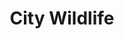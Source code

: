 ---
pid: ws54
title: City Wildlife
location_transcription: Washington Sq
coordinates: "[-75.152256499266, 39.94682531732]"
zipcode: '19147'
gen_neighborhood: South Philadelphia
neighborhood: Queen Village,Bella Vista,Pennsport,Italian Market
outside_phl: 
age: '67'
age_range: 60-69
instagram: 
image_file_name: ws_54.jpg
proposal_transcription: Slim pedestals with sculptures (i each) of city wildlife (squirrels,
  hawks, bees, mice, even earthworms) along with plaques telling their story & why
  our wild friends are so important to our world. The height of the pedestals varies
  (and good for kids).
topic: Animals
topic_summary: '0'
type: Sculpture Statue,Plaque
keywords_other: 
credit: Neil Jzenberg
image_labels: 
twitter: 
facebook: 
permalink: "/monuments/ws54/"
layout: item-page
---